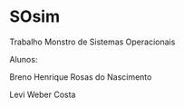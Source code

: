 # SOsim

Trabalho Monstro de Sistemas Operacionais

Alunos:

Breno Henrique Rosas do Nascimento

Levi Weber Costa
